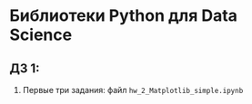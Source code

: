 # Библиотеки Python для Data Science

## ДЗ 1:

1. Первые три задания: файл `hw_2_Matplotlib_simple.ipynb`
